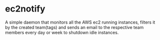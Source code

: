 # ec2notify
A simple daemon that monitors all the AWS ec2 running instances, filters it by the created team(tags) and sends an email to the respective team members every day or week to shutdown idle instances.
